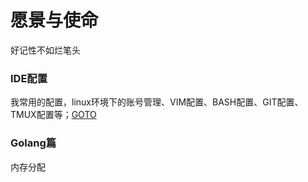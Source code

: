 # 愿景与使命
好记性不如烂笔头


### IDE配置
我常用的配置，linux环境下的账号管理、VIM配置、BASH配置、GIT配置、TMUX配置等；[GOTO](./my/work.md)

### Golang篇
内存分配
